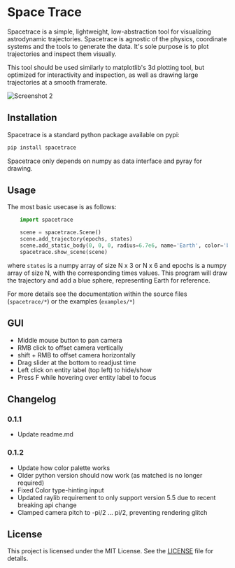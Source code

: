 # Space Trace
Spacetrace is a simple, lightweight, low-abstraction tool for visualizing astrodynamic trajectories.
Spacetrace is agnostic of the physics, coordinate systems and the tools to generate the data. It's sole purpose is to
plot trajectories and inspect them visually.

This tool should be used similarly to matplotlib's 3d plotting tool, but optimized for interactivity and inspection, 
as well as drawing large trajectories at a smooth framerate.

<!--![Screenshot 1](/images/img1.png) -->
![Screenshot 2](/images/img2.png)

## Installation
Spacetrace is a standard python package available on pypi:
```bash
pip install spacetrace
```
Spacetrace only depends on numpy as data interface and pyray for drawing.

## Usage

The most basic usecase is as follows:
```py
    import spacetrace

    scene = spacetrace.Scene()
    scene.add_trajectory(epochs, states)
    scene.add_static_body(0, 0, 0, radius=6.7e6, name='Earth', color='blue')
    spacetrace.show_scene(scene)
```
where `states` is a numpy array of size N x 3 or N x 6 and  epochs is a numpy array of size N, 
with the corresponding times values. This program will draw the trajectory and add a blue sphere,
representing Earth for reference.

For more details see the documentation within the source files (`spacetrace/*`) or the examples (`examples/*`)

## GUI

- Middle mouse button to pan camera
- RMB click to offset camera vertically
- shift + RMB to offset camera horizontally
- Drag slider at the bottom to readjust time
- Left click on entity label (top left) to hide/show
- Press F while hovering over entity label to focus

## Changelog
### 0.1.1
- Update readme.md

### 0.1.2
- Update how color palette works
- Older python version should now work (as matched is no longer required)
- Fixed Color type-hinting input
- Updated raylib requirement to only support version 5.5 due to recent breaking api change
- Clamped camera pitch to -pi/2 ... pi/2, preventing rendering glitch

## License
This project is licensed under the MIT License. See the [LICENSE](LICENSE) file for details.
